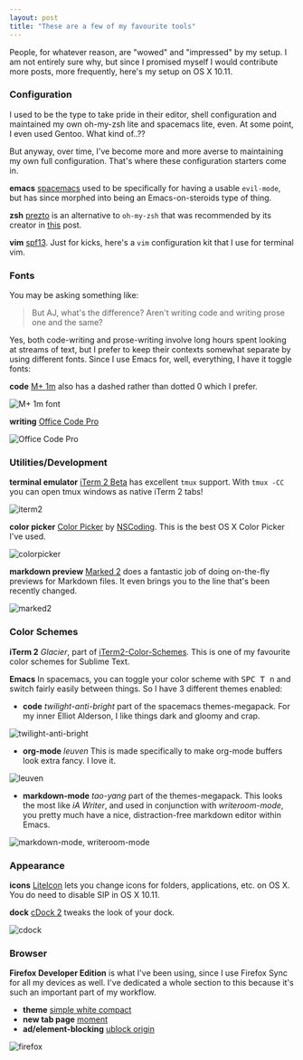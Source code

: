 ```yaml
---
layout: post
title: "These are a few of my favourite tools"
---
```


People, for whatever reason, are "wowed" and "impressed" by my setup. I am not entirely sure why, but since I promised myself I would contribute more posts, more frequently, here's my setup on OS X 10.11. 

### Configuration 

I used to be the type to take pride in their editor, shell configuration and maintained my own oh-my-zsh lite and spacemacs lite, even. At some point, I even used Gentoo. What kind of..??

But anyway, over time, I've become more and more averse to maintaining my own full configuration. That's where these configuration starters come in.

**emacs** [spacemacs](http://spacemacs.org) used to be specifically for having a usable `evil-mode`, but has since morphed into being an Emacs-on-steroids type of thing.

**zsh** [prezto](https://github.com/sorin-ionescu/prezto) is an alternative to `oh-my-zsh` that was recommended by its creator in [this](https://medium.freecodecamp.com/d-oh-my-zsh-af99ca54212c#.j2jtqjj65) post.

**vim** [spf13](http://vim.spf13.com/). Just for kicks, here's a `vim` configuration kit that I use for terminal vim.

### Fonts

You may be asking something like:

> But AJ, what's the difference? Aren't writing code and writing prose one and the same?

Yes, both code-writing and prose-writing involve long hours spent looking at streams of text, but I prefer to keep their contexts somewhat separate by using different fonts. Since I use Emacs for, well, everything, I have it toggle fonts:

**code** [M+ 1m](https://www.fontsquirrel.com/fonts/M-1m) also has a dashed rather than dotted 0 which I prefer.

![M+ 1m font](/images/font1.png)

**writing** [Office Code Pro](https://github.com/nathco/Office-Code-Pro) 

![Office Code Pro](/images/font2.png)

### Utilities/Development

**terminal emulator** [iTerm 2 Beta](http://iterm2.com/downloads.html) has excellent `tmux` support. With `tmux -CC` you can open tmux windows as native iTerm 2 tabs! 

![iterm2](/images/iterm2.png)

**color picker** [Color Picker](https://itunes.apple.com/us/app/color-picker/id641027709?l=en&mt=12) by [NSCoding](http://nscoding.co.uk/). This is the best OS X Color Picker I've used.

![colorpicker](/images/color_picker.png)

**markdown preview** [Marked 2](http://marked2app.com/) does a fantastic job of doing on-the-fly previews for Markdown files. It even brings you to the line that's been recently changed.

![marked2](/images/marked2.png)

### Color Schemes

**iTerm 2** *Glacier*, part of [iTerm2-Color-Schemes](https://github.com/mbadolato/iTerm2-Color-Schemes). This is one of my favourite color schemes for Sublime Text.

**Emacs** In spacemacs, you can toggle your color scheme with <kbd>SPC T n</kbd> and switch fairly easily between things. So I have 3 different themes enabled:

 - **code** *twilight-anti-bright* part of the spacemacs themes-megapack. For my inner Elliot Alderson, I like things dark and gloomy and crap.
 
![twilight-anti-bright](/images/spacemacs.png) 
 
 - **org-mode** *leuven* This is made specifically to make org-mode buffers look extra fancy. I love it.
 
![leuven](/images/leuven.png) 
 
 - **markdown-mode** *tao-yang* part of the themes-megapack. This looks the most like *iA Writer*, and used in conjunction with *writeroom-mode*, you pretty much have a nice, distraction-free markdown editor within Emacs.

![markdown-mode, writeroom-mode](/images/writeroom-mode.png)

### Appearance

**icons** [LiteIcon](http://freemacsoft.net/liteicon/) lets you change icons for folders, applications, etc. on OS X. You do need to disable SIP in OS X 10.11.

**dock** [cDock 2](http://w0lfschild.github.io/app_cDock) tweaks the look of your dock. 

![cdock](/images/cdock2.png)

### Browser

**Firefox Developer Edition** is what I've been using, since I use Firefox Sync for all my devices as well. I've dedicated a whole section to this because it's such an important part of my workflow.

 - **theme** [simple white compact](https://addons.mozilla.org/en-US/firefox/addon/simple-white-compact/)
 - **new tab page** [moment](https://addons.mozilla.org/en-US/firefox/addons/moment)
 - **ad/element-blocking** [ublock origin](https://addons.mozilla.org/en-US/firefox/addon/ublock-origin/)
 
![firefox](/images/firefox.png) 
 
 
